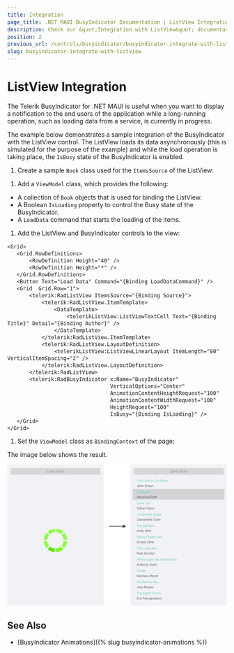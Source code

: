 ```yaml
---
title: Integration
page_title: .NET MAUI BusyIndicator Documentation | ListView Integration
description: Check our &quot;Integration with ListView&quot; documentation article for Telerik BusyIndicator for .NET MAUI control.
position: 2
previous_url: /controls/busyindicator/busyindicator-integrate-with-listview
slug: busyindicator-integrate-with-listview
---
```


# ListView Integration

The Telerik BusyIndicator for .NET MAUI is useful when you want to display a notification to the end users of the application while a long-running operation, such as loading data from a service, is currently in progress.

The example below demonstrates a sample integration of the BusyIndicator with the ListView control. The ListView loads its data asynchronously (this is simulated for the purpose of the example) and while the load operation is taking place, the `IsBusy` state of the BusyIndicator is enabled.

1. Create a sample `Book` class used for the `ItemsSource` of the ListView:

 <snippet id='busyindicator-withlistview-model' />

1. Add a `ViewModel` class, which provides the following:

  * A collection of `Book` objects that is used for binding the ListView.
  * A Boolean `IsLoading` property to control the Busy state of the BusyIndicator.
  * A `LoadData` command that starts the loading of the items.

 <snippet id='busyindicator-withlistview-csharp' />

1. Add the ListView and BusyIndicator controls to the view:

 ```XAML
 <Grid>
    <Grid.RowDefinitions>
        <RowDefinition Height="40" />
        <RowDefinition Height="*" />
    </Grid.RowDefinitions>
    <Button Text="Load Data" Command="{Binding LoadDataCommand}" />
    <Grid  Grid.Row="1">
        <telerik:RadListView ItemsSource="{Binding Source}">
            <telerik:RadListView.ItemTemplate>
                <DataTemplate>
                    <telerikListView:ListViewTextCell Text="{Binding Title}" Detail="{Binding Author}" />
                </DataTemplate>
            </telerik:RadListView.ItemTemplate>
            <telerik:RadListView.LayoutDefinition>
                <telerikListView:ListViewLinearLayout ItemLength="80" VerticalItemSpacing="2" />
            </telerik:RadListView.LayoutDefinition>
        </telerik:RadListView>
        <telerik:RadBusyIndicator x:Name="BusyIndicator"                             
								  VerticalOptions="Center"
								  AnimationContentHeightRequest="100"
								  AnimationContentWidthRequest="100"
								  HeightRequest="100"
								  IsBusy="{Binding IsLoading}" />
    </Grid>
 </Grid>
 ```

1. Set the `ViewModel` class as `BindingContext` of the page:

 <snippet id='busyindicator-withlistview-setvm' />


The image below shows the result.

![BusyIndicator with ListView](images/busyindicator-withlistview.png)

## See Also

- [BusyIndicator Animations]({% slug busyindicator-animations %})
